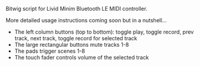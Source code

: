 Bitwig script for Livid Minim Bluetooth LE MIDI controller.

More detailed usage instructions coming soon but in a nutshell...

* The left column buttons (top to bottom): toggle play, toggle record, prev track, next track, toggle record for selected track
* The large rectangular buttons mute tracks 1-8
* The pads trigger scenes 1-8
* The touch fader controls volume of the selected track
